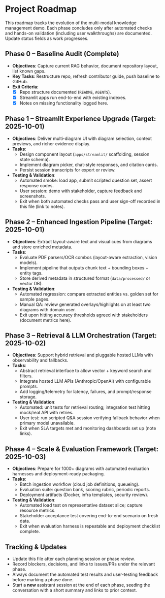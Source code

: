 # Project Roadmap

This roadmap tracks the evolution of the multi-modal knowledge management demo. Each phase concludes only after automated checks and hands-on validation (including user walkthroughs) are documented. Update status fields as work progresses.

## Phase 0 – Baseline Audit (Complete)
- **Objectives**: Capture current RAG behavior, document repository layout, list known gaps.
- **Key Tasks**: Restructure repo, refresh contributor guide, push baseline to GitHub.
- **Exit Criteria**:
  - [x] Repo structure documented (`README`, `AGENTS`).
  - [x] Streamlit apps run end-to-end with existing indexes.
  - [x] Notes on missing functionality logged here.

## Phase 1 – Streamlit Experience Upgrade (Target: 2025-10-01)
- **Objectives**: Deliver multi-diagram UI with diagram selection, context previews, and richer evidence display.
- **Tasks**:
  - Design component layout (`apps/streamlit/` scaffolding, session state schema).
  - Implement diagram picker, chat-style responses, and citation cards.
  - Persist session transcripts for export or review.
- **Testing & Validation**:
  - Automated smoke: load app, submit scripted question set, assert response codes.
  - User session: demo with stakeholder, capture feedback and screenshots.
  - Exit when both automated checks pass and user sign-off recorded in this file (link to notes).

## Phase 2 – Enhanced Ingestion Pipeline (Target: 2025-10-01)
- **Objectives**: Extract layout-aware text and visual cues from diagrams and store enriched metadata.
- **Tasks**:
  - Evaluate PDF parsers/OCR combos (layout-aware extraction, vision models).
  - Implement pipeline that outputs chunk text + bounding boxes + entity tags.
  - Store derived metadata in structured format (`data/processed/` or vector DB).
- **Testing & Validation**:
  - Automated regression: compare extracted entities vs. golden set for sample pages.
  - Manual QA: review generated overlays/highlights on at least two diagrams with domain user.
  - Exit upon hitting accuracy thresholds agreed with stakeholders (document metrics here).

## Phase 3 – Retrieval & LLM Orchestration (Target: 2025-10-02)
- **Objectives**: Support hybrid retrieval and pluggable hosted LLMs with observability and fallbacks.
- **Tasks**:
  - Abstract retrieval interface to allow vector + keyword search and filters.
  - Integrate hosted LLM APIs (Anthropic/OpenAI) with configurable prompts.
  - Add logging/telemetry for latency, failures, and prompt/response storage.
- **Testing & Validation**:
  - Automated: unit tests for retrieval routing; integration test hitting mock/real API with retries.
  - User test: run scripted Q&A session verifying fallback behavior when primary model unavailable.
  - Exit when SLA targets met and monitoring dashboards set up (note links).

## Phase 4 – Scale & Evaluation Framework (Target: 2025-10-03)
- **Objectives**: Prepare for 1000+ diagrams with automated evaluation harnesses and deployment-ready packaging.
- **Tasks**:
  - Batch ingestion workflow (cloud job definitions, queueing).
  - Evaluation suite: question bank, scoring rubric, periodic reports.
  - Deployment artifacts (Docker, infra templates, security review).
- **Testing & Validation**:
  - Automated load test on representative dataset slice; capture resource metrics.
  - Stakeholder acceptance test covering end-to-end scenario on fresh data.
  - Exit when evaluation harness is repeatable and deployment checklist complete.

## Tracking & Updates
- Update this file after each planning session or phase review.
- Record blockers, decisions, and links to issues/PRs under the relevant phase.
- Always document the automated test results and user-testing feedback before marking a phase done.
- Start a **new** assistant session at the end of each phase, seeding the conversation with a short summary and links to prior context.
